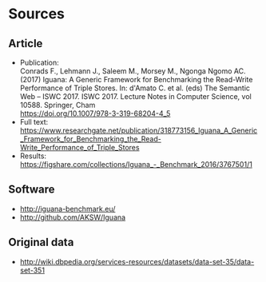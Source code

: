 # Sources

## Article

* Publication:  
  Conrads F., Lehmann J., Saleem M., Morsey M., Ngonga Ngomo AC. (2017) Iguana: A Generic Framework for Benchmarking the Read-Write Performance of Triple Stores. In: d'Amato C. et al. (eds) The Semantic Web – ISWC 2017. ISWC 2017. Lecture Notes in Computer Science, vol 10588. Springer, Cham  
  https://doi.org/10.1007/978-3-319-68204-4_5
* Full text:  
  https://www.researchgate.net/publication/318773156_Iguana_A_Generic_Framework_for_Benchmarking_the_Read-Write_Performance_of_Triple_Stores
* Results:  
  https://figshare.com/collections/Iguana_-_Benchmark_2016/3767501/1

## Software

* http://iguana-benchmark.eu/
* http://github.com/AKSW/Iguana

## Original data

* http://wiki.dbpedia.org/services-resources/datasets/data-set-35/data-set-351
